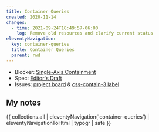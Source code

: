 ```yaml
---
title: Container Queries
created: 2020-11-14
changes:
  - time: 2021-09-24T18:49:57-06:00
    log: Remove old resources and clarify current status
eleventyNavigation:
  key: container-queries
  title: Container Queries
  parent: rwd
---
```


- Blocker: [Single-Axis Containment](contain/)
- Spec: [Editor's Draft](https://drafts.csswg.org/css-contain-3/)
- Issues:
    [project board](https://github.com/w3c/csswg-drafts/projects/18) &
    [css-contain-3 label](https://github.com/w3c/csswg-drafts/labels/css-contain-3)

## My notes

{{ collections.all | eleventyNavigation('container-queries') | eleventyNavigationToHtml | typogr | safe }}
